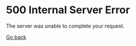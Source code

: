 # 500 Internal Server Error

The server was unable to complete your request.  

[Go back](https://cdn.mcalec.dev/)

